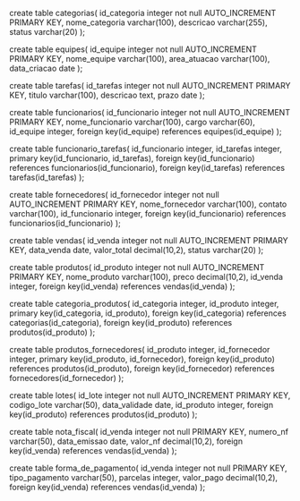 create table categorias(
id_categoria integer not null AUTO_INCREMENT PRIMARY KEY,
nome_categoria varchar(100),
descricao varchar(255),
status varchar(20)
);

create table equipes(
id_equipe integer not null AUTO_INCREMENT PRIMARY KEY,
nome_equipe varchar(100),
area_atuacao varchar(100),
data_criacao date
);

create table tarefas(
id_tarefas integer not null AUTO_INCREMENT PRIMARY KEY,
titulo varchar(100),
descricao text,
prazo date
);

create table funcionarios(
id_funcionario integer not null AUTO_INCREMENT PRIMARY KEY,
nome_funcionario varchar(100),
cargo varchar(60),
id_equipe integer,
foreign key(id_equipe) references equipes(id_equipe)
);

create table funcionario_tarefas(
id_funcionario integer,
id_tarefas integer,
primary key(id_funcionario, id_tarefas),
foreign key(id_funcionario) references funcionarios(id_funcionario),
foreign key(id_tarefas) references tarefas(id_tarefas)
);

create table fornecedores(
id_fornecedor integer not null AUTO_INCREMENT PRIMARY KEY,
nome_fornecedor varchar(100),
contato varchar(100),
id_funcionario integer,
foreign key(id_funcionario) references funcionarios(id_funcionario)
);

create table vendas(
id_venda integer not null AUTO_INCREMENT PRIMARY KEY,
data_venda date,
valor_total decimal(10,2),
status varchar(20)
);

create table produtos(
id_produto integer not null AUTO_INCREMENT PRIMARY KEY,
nome_produto varchar(100),
preco decimal(10,2),
id_venda integer,
foreign key(id_venda) references vendas(id_venda)
);

create table categoria_produtos(
id_categoria integer,
id_produto integer,
primary key(id_categoria, id_produto),
foreign key(id_categoria) references categorias(id_categoria),
foreign key(id_produto) references produtos(id_produto)
);

create table produtos_fornecedores(
id_produto integer,
id_fornecedor integer,
primary key(id_produto, id_fornecedor),
foreign key(id_produto) references produtos(id_produto),
foreign key(id_fornecedor) references fornecedores(id_fornecedor)
);

create table lotes(
id_lote integer not null AUTO_INCREMENT PRIMARY KEY,
codigo_lote varchar(50),
data_validade date,
id_produto integer,
foreign key(id_produto) references produtos(id_produto)
);

create table nota_fiscal(
id_venda integer not null PRIMARY KEY,
numero_nf varchar(50),
data_emissao date,
valor_nf decimal(10,2),
foreign key(id_venda) references vendas(id_venda)
);

create table forma_de_pagamento(
id_venda integer not null PRIMARY KEY,
tipo_pagamento varchar(50),
parcelas integer,
valor_pago decimal(10,2),
foreign key(id_venda) references vendas(id_venda)
);
